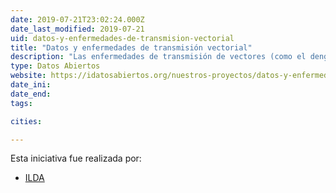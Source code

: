 ```yaml
---
date: 2019-07-21T23:02:24.000Z
date_last_modified: 2019-07-21
uid: datos-y-enfermedades-de-transmision-vectorial
title: "Datos y enfermedades de transmisión vectorial"
description: "Las enfermedades de transmisión de vectores (como el dengue y el zika) son uno de los principales desafíos de salud pública en las Américas, con importantes costos materiales y humanos. El trabajo de ILDA se ha centrado en explorar qué tipo de infraestructura de datos abiertos -particularmente estándares de datos públicos- se necesitan para permitir nuevas formas de monitoreo y uso de esta información por partes interesadas clave en este ecosistema, como ministerios de salud, planificadores y comunidades en riesgo."
type: Datos Abiertos
website: https://idatosabiertos.org/nuestros-proyectos/datos-y-enfermedades-de-transmision-vectorial/
date_ini: 
date_end: 
tags:

cities: 

---
```


Esta iniciativa fue realizada por:

- [ILDA](/i/ilda.html)
